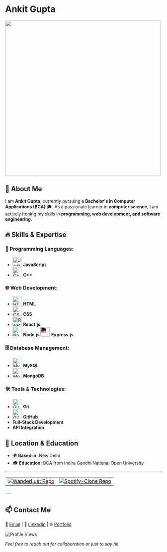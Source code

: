 # Ankit Gupta

<img src="https://github.com/Anmol-Baranwal/Cool-GIFs-For-GitHub/assets/74038190/897cd757-ea1f-492d-aaf9-6d1674177e08" width="500">

## 👋 About Me
I am **Ankit Gupta**, currently pursuing a **Bachelor's in Computer Applications (BCA)** 🎓. As a passionate learner in **computer science**, I am actively honing my skills in **programming, web development, and software engineering**.  

## 🔥 Skills & Expertise  
### 🚀 Programming Languages:
- <img src="https://cdn.jsdelivr.net/gh/devicons/devicon/icons/javascript/javascript-original.svg" alt="JavaScript" width="30" height="30"/>  **JavaScript**  
- <img src="https://cdn.jsdelivr.net/gh/devicons/devicon/icons/cplusplus/cplusplus-original.svg" alt="C++" width="30" height="30"/>  **C++**   

### 🌐 Web Development:
- <img src="https://cdn.jsdelivr.net/gh/devicons/devicon/icons/html5/html5-original.svg" alt="HTML" width="30" height="30"/> **HTML**  
- <img src="https://cdn.jsdelivr.net/gh/devicons/devicon/icons/css3/css3-original.svg" alt="CSS" width="30" height="30"/> **CSS**  
- <img src="https://cdn.jsdelivr.net/gh/devicons/devicon/icons/react/react-original.svg" alt="React.js" width="30" height="30"/> **React.js**  
- <img src="https://cdn.jsdelivr.net/gh/devicons/devicon/icons/nodejs/nodejs-original.svg" alt="Node.js" width="30" height="30"/> **Node.js**
<img src="https://cdn.jsdelivr.net/gh/devicons/devicon/icons/express/express-original-wordmark.svg" alt="Express.js" width="30" height="30" style="filter: invert(1);"/> **Express.js**  

### 🗄️ Database Management:
- <img src="https://cdn.jsdelivr.net/gh/devicons/devicon/icons/mysql/mysql-original.svg" alt="MySQL" width="30" height="30"/> **MySQL**  
- <img src="https://cdn.jsdelivr.net/gh/devicons/devicon/icons/mongodb/mongodb-original.svg" alt="MongoDB" width="30" height="30"/>  **MongoDB**  

### 🛠️ Tools & Technologies:
- <img src="https://cdn.jsdelivr.net/gh/devicons/devicon/icons/git/git-original.svg" alt="Git" width="30" height="30"/> **Git**  
- <img src="https://cdn.jsdelivr.net/gh/devicons/devicon/icons/github/github-original.svg" alt="GitHub" width="30" height="30"/> **GitHub**  
- **Full-Stack Development**  
- **API Integration**  

## 📍 Location & Education
- 🌍 **Based in:** New Delhi  
- 🎓 **Education:** BCA from Indira Gandhi National Open University  


-------------------------------------------
<table>
  <tr>
    <td>
      <a href="https://github.com/ankitvaish405/WanderLust">
        <img src="https://github-readme-stats.vercel.app/api/pin/?username=ankitvaish405&repo=WanderLust&theme=radical" alt="WanderLust Repo"/>
      </a>
    </td>
    <td>
      <a href="https://github.com/ankitvaish405/Spotify-Clone">
        <img src="https://github-readme-stats.vercel.app/api/pin/?username=ankitvaish405&repo=Spotify-Clone&theme=radical" alt="Spotify-Clone Repo"/>
      </a>
    </td>
  </tr>
</table>
---

## 📫 Contact Me
📧 [Email](mailto:ankitvaish405@gmail.com) | 💼 [LinkedIn](https://www.linkedin.com/in/ankit-gupta-6771312b4) | 🌐 [Portfolio](https://wanderlust-e35f.onrender.com/listings)  

![Profile Views](https://komarev.com/ghpvc/?username=ankitvaish&color=blue)  

*Feel free to reach out for collaboration or just to say hi!*
